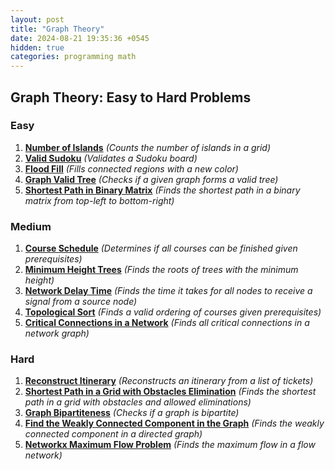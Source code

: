 ```yaml
---
layout: post
title: "Graph Theory"
date: 2024-08-21 19:35:36 +0545
hidden: true
categories: programming math
---
```


## Graph Theory: Easy to Hard Problems

### Easy

1. [**Number of Islands**](https://leetcode.com/problems/number-of-islands/) *(Counts the number of islands in a grid)*
2. [**Valid Sudoku**](https://leetcode.com/problems/valid-sudoku/) *(Validates a Sudoku board)*
3. [**Flood Fill**](https://leetcode.com/problems/flood-fill/) *(Fills connected regions with a new color)*
4. [**Graph Valid Tree**](https://leetcode.com/problems/graph-valid-tree/) *(Checks if a given graph forms a valid tree)*
5. [**Shortest Path in Binary Matrix**](https://leetcode.com/problems/shortest-path-in-binary-matrix/) *(Finds the shortest path in a binary matrix from top-left to bottom-right)*

### Medium

1. [**Course Schedule**](https://leetcode.com/problems/course-schedule/) *(Determines if all courses can be finished given prerequisites)*
2. [**Minimum Height Trees**](https://leetcode.com/problems/minimum-height-trees/) *(Finds the roots of trees with the minimum height)*
3. [**Network Delay Time**](https://leetcode.com/problems/network-delay-time/) *(Finds the time it takes for all nodes to receive a signal from a source node)*
4. [**Topological Sort**](https://leetcode.com/problems/course-schedule-ii/) *(Finds a valid ordering of courses given prerequisites)*
5. [**Critical Connections in a Network**](https://leetcode.com/problems/critical-connections-in-a-network/) *(Finds all critical connections in a network graph)*

### Hard

1. [**Reconstruct Itinerary**](https://leetcode.com/problems/reconstruct-itinerary/) *(Reconstructs an itinerary from a list of tickets)*
2. [**Shortest Path in a Grid with Obstacles Elimination**](https://leetcode.com/problems/shortest-path-in-a-grid-with-obstacles-elimination/) *(Finds the shortest path in a grid with obstacles and allowed eliminations)*
3. [**Graph Bipartiteness**](https://leetcode.com/problems/is-graph-bipartite/) *(Checks if a graph is bipartite)*
4. [**Find the Weakly Connected Component in the Graph**](https://leetcode.com/problems/find-the-weakly-connected-component-in-the-graph/) *(Finds the weakly connected component in a directed graph)*
5. [**Networkx Maximum Flow Problem**](https://networkx.github.io/documentation/stable/reference/algorithms/generated/networkx.algorithms.flow.maximum_flow.html) *(Finds the maximum flow in a flow network)*

